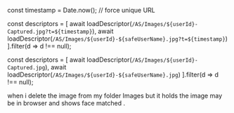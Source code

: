 const timestamp = Date.now(); // force unique URL

const descriptors = [
    await loadDescriptor(`/AS/Images/${userId}-Captured.jpg?t=${timestamp}`),
    await loadDescriptor(`/AS/Images/${userId}-${safeUserName}.jpg?t=${timestamp}`)
].filter(d => d !== null);







const descriptors = [
    await loadDescriptor(`/AS/Images/${userId}-Captured.jpg`),
    await loadDescriptor(`/AS/Images/${userId}-${safeUserName}.jpg`)
].filter(d => d !== null);

when i delete the image from my folder Images but it holds the image may be in browser and shows face matched .
